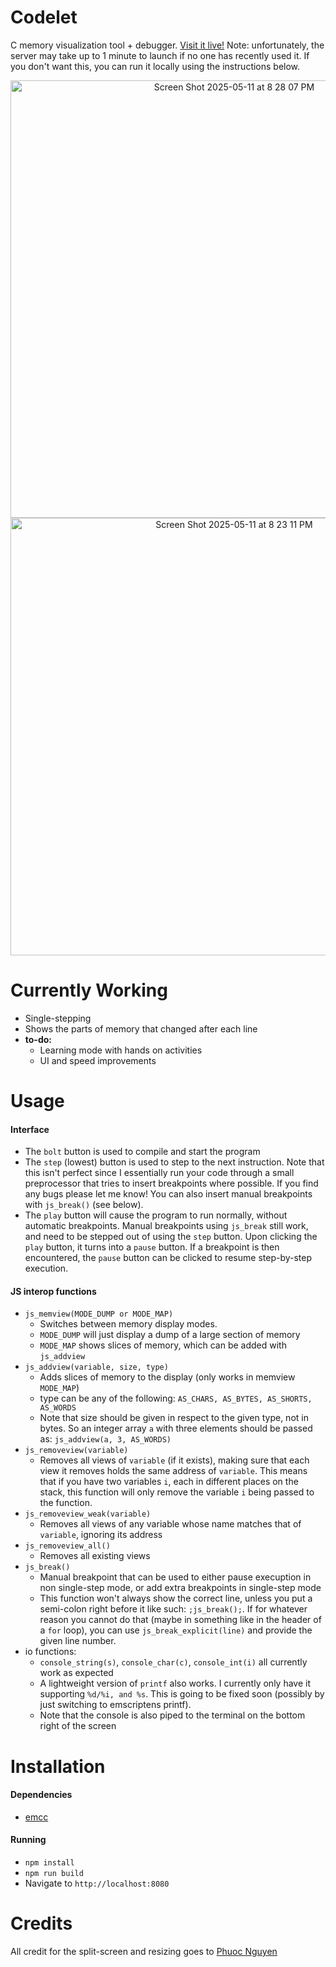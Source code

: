 # Codelet

C memory visualization tool + debugger. [Visit it live!](https://codelet-300i.onrender.com/) Note: unfortunately, the server may take up to 1 minute to launch if no one has recently used it. If you don't want this, you can run it locally using the instructions below. 
<p align="center">
<img width="700" alt="Screen Shot 2025-05-11 at 8 28 07 PM" src="https://github.com/user-attachments/assets/7257c92d-f796-4367-8075-ce12c25d3894" />
<img width="700" alt="Screen Shot 2025-05-11 at 8 23 11 PM" src="https://github.com/user-attachments/assets/c2bef6a0-b9d8-4448-858c-57b89753a3cb" />
</p>

# Currently Working
* Single-stepping
* Shows the parts of memory that changed after each line
* **to-do:**
    * Learning mode with hands on activities
    * UI and speed improvements

# Usage

#### Interface
* The `bolt` button is used to compile and start the program
* The `step` (lowest) button is used to step to the next instruction. Note that this isn't perfect since I essentially run your code through a small preprocessor that tries to insert breakpoints where possible. If you find any bugs please let me know! You can also insert manual breakpoints with `js_break()` (see below).
* The `play` button will cause the program to run normally, without automatic breakpoints. Manual breakpoints using `js_break` still work, and need to be stepped out of using the `step` button. Upon clicking the `play` button, it turns into a `pause` button. If a breakpoint is then encountered, the `pause` button can be clicked to resume step-by-step execution.

#### JS interop functions
* `js_memview(MODE_DUMP or MODE_MAP)`
    * Switches between memory display modes. 
    * `MODE_DUMP` will just display a dump of a large section of memory
    * `MODE_MAP` shows slices of memory, which can be added with `js_addview`
* `js_addview(variable, size, type)`
    * Adds slices of memory to the display (only works in memview `MODE_MAP`)
    * type can be any of the following: `AS_CHARS, AS_BYTES, AS_SHORTS, AS_WORDS` 
    * Note that size should be given in respect to the given type, not in bytes. So an integer array `a` with three elements should be passed as: `js_addview(a, 3, AS_WORDS)`
* `js_removeview(variable)`
    * Removes all views of `variable` (if it exists), making sure that each view it removes holds the same address of `variable`. This means that if you have two variables `i`, each in different places on the stack, this function will only remove the variable `i` being passed to the function.
* `js_removeview_weak(variable)`
    * Removes all views of any variable whose name matches that of `variable`, ignoring its address
* `js_removeview_all()`
    * Removes all existing views
* `js_break()`
    * Manual breakpoint that can be used to either pause execuption in non single-step mode, or add extra breakpoints in single-step mode
    * This function won't always show the correct line, unless you put a semi-colon right before it like such: `;js_break();`. If for whatever reason you cannot do that (maybe in something like in the header of a `for` loop), you can use `js_break_explicit(line)` and provide the given line number.
* io functions:
    * `console_string(s)`, `console_char(c)`, `console_int(i)` all currently work as expected
    * A lightweight version of `printf` also works. I currently only have it supporting `%d/%i, and %s`. This is going to be fixed soon (possibly by just switching to emscriptens printf).
    * Note that the console is also piped to the terminal on the bottom right of the screen


# Installation
#### Dependencies
* [emcc](https://emscripten.org/docs/getting_started/downloads.html)

#### Running
* `npm install` 
* `npm run build`
* Navigate to `http://localhost:8080`

# Credits
All credit for the split-screen and resizing goes to [Phuoc Nguyen](https://phuoc.ng/collection/html-dom/create-resizable-split-views/)